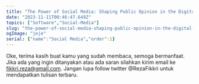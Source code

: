 ```yaml
---
title: "The Power of Social Media: Shaping Public Opinion in the Digital Age"
date: "2023-11-11T00:46:47.649Z"
topics: ["Software","Social-Media"]
slug: "the-power-of-social-media-shaping-public-opinion-in-the-digital-age"
ogImage: "jeje"
serial: {"name":"Social Media","order":1}
---
```



Oke, terima kasih buat kamu yang sudah membaca, semoga bermanfaat. Jika ada yang ingin ditanyakan atau ada saran silahkan kirim email ke fikkri.reza@gmail.com. Jangan lupa follow twitter @RezaFikkri untuk mendapatkan tulisan terbaru.
